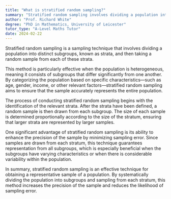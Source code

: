 ```yaml
---
title: "What is stratified random sampling?"
summary: "Stratified random sampling involves dividing a population into subgroups and then randomly selecting samples from each subgroup to ensure representation and improve sampling accuracy."
author: "Prof. Richard White"
degree: "PhD in Mathematics, University of Leicester"
tutor_type: "A-Level Maths Tutor"
date: 2024-02-22
---
```


Stratified random sampling is a sampling technique that involves dividing a population into distinct subgroups, known as strata, and then taking a random sample from each of these strata.

This method is particularly effective when the population is heterogeneous, meaning it consists of subgroups that differ significantly from one another. By categorizing the population based on specific characteristics—such as age, gender, income, or other relevant factors—stratified random sampling aims to ensure that the sample accurately represents the entire population.

The process of conducting stratified random sampling begins with the identification of the relevant strata. After the strata have been defined, a random sample is then drawn from each subgroup. The size of each sample is determined proportionally according to the size of the stratum, ensuring that larger strata are represented by larger samples.

One significant advantage of stratified random sampling is its ability to enhance the precision of the sample by minimizing sampling error. Since samples are drawn from each stratum, this technique guarantees representation from all subgroups, which is especially beneficial when the subgroups have varying characteristics or when there is considerable variability within the population.

In summary, stratified random sampling is an effective technique for obtaining a representative sample of a population. By systematically dividing the population into subgroups and sampling from each stratum, this method increases the precision of the sample and reduces the likelihood of sampling error.
    